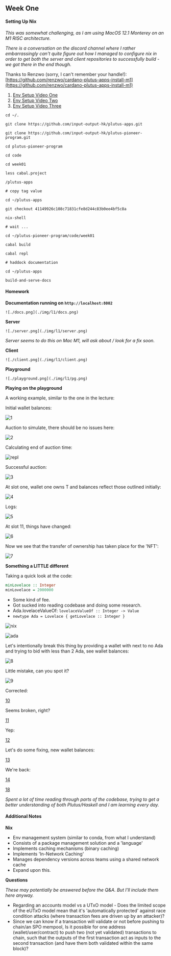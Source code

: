 ## Week One

#### Setting Up Nix

*This was somewhat challenging, as I am using MacOS 12.1 Monterey on an M1 RISC architecture.*

*There is a conversation on the discord channel where I rather embarrassingly can't quite figure out how I managed to configure nix in order to get both the server and client repositories to successfully build - we got there in the end though.*

Thanks to Renzwo (sorry, I can't remember your handle!): [https://github.com/renzwo/cardano-plutus-apps-install-m1](https://github.com/renzwo/cardano-plutus-apps-install-m1)

1. [Env Setup Video One](https://youtu.be/OB0OeveN6Ao)
2. [Env Setup Video Two](https://youtu.be/QVTmbi1U39Q)
3. [Env Setup Video Three](https://youtu.be/qyqfmYUqjP8)

```
cd ~/.

git clone https://github.com/input-output-hk/plutus-apps.git

git clone https://github.com/input-output-hk/plutus-pioneer-program.git

cd plutus-pioneer-program

cd code

cd week01

less cabal.project

/plutus-apps

# copy tag value

cd ~/plutus-apps

git checkout 41149926c108c71831cfe8d244c83b0ee4bf5c8a

nix-shell

# wait ...

cd ~/plutus-pioneer-program/code/week01

cabal build

cabal repl

# haddock documentation

cd ~/plutus-apps

build-and-serve-docs
```

#### Homework

**Documentation running on ```http://localhost:8002```**
```
![./docs.png](./img/l1/docs.png)
```
**Server**
```
![./server.png](./img/l1/server.png)
```
*Server seems to do this on Mac M1, will ask about / look for a fix soon.*

**Client**
```
![./client.png](./img/l1/client.png)
```
**Playground**
```
![./playground.png](./img/l1/pg.png)
```
**Playing on the playground**

A working example, similar to the one in the lecture:

Initial wallet balances:


![1](./img/l1/1.png)


Auction to simulate, there should be no issues here:


![2](./img/l1/2.png)


Calculating end of auction time:


![repl](./img/l1/repl.png)


Successful auction:


![3](./img/l1/3.png)


At slot one, wallet one owns T and balances reflect those outlined initially:


![4](./img/l1/4.png)


Logs:


![5](./img/l1/5.png)


At slot 11, things have changed:


![6](./img/l1/6.png)


Now we see that the transfer of ownership has taken place for the 'NFT':


![7](./img/l1/7.png)


**Something a LITTLE different**

Taking a quick look at the code:

```haskell
minLovelace :: Integer
minLovelace = 2000000
```

* Some kind of fee.
* Got sucked into reading codebase and doing some research.
* Ada.lovelaceValueOf: ```lovelaceValueOf :: Integer -> Value```
* ```newtype Ada = Lovelace { getLovelace :: Integer }```


![nix](./img/l1/nix.png)



![ada](./img/l1/ada.png)


Let's intentionally break this thing by providing a wallet with next to no Ada and trying to bid with less than 2 Ada, see wallet balances:


![8](./img/l1/8.png)


Little mistake, can you spot it?


![9](./img/l1/9.png)


Corrected:


[10](./img/l1/10.png)


Seems broken, right?


[11](./img/l1/11.png)


Yep:


[12](./img/l1/12.png)


Let's do some fixing, new wallet balances:


[13](./img/l1/13.png)


We're back:


[14](./img/l1/14.png)



[18](./img/l1/18.png)


*Spent a lot of time reading through parts of the codebase, trying to get a better understanding of both Plutus/Haskell and I am learning every day.*

#### Additional Notes

**Nix**

* Env management system (similar to conda, from what I understand)
* Consists of a package management solution and a 'language'
* Implements caching mechanisms (binary caching)
* Implements 'In-Network Caching'
* Manages dependency versions across teams using a shared network cache
* Expand upon this.

**Questions**

*These may potentially be answered before the Q&A. But I'll include them here anyway.*

* Regarding an accounts model vs a UTxO model - Does the limited scope of the eUTxO model mean that it's 'automatically protected' against race condition attacks (where transaction fees are driven up by an attacker)?
* Since we can know if a transaction will validate or not before pushing to chain/an SPO mempool, Is it possible for one address (wallet/user/contract) to push two (not yet validated) transactions to chain, such that the outputs of the first transaction act as inputs to the second transaction (and have them both validated within the same block)?